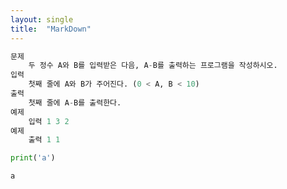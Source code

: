 ```yaml
---
layout: single
title:  "MarkDown"
---
```


```python
문제 
    두 정수 A와 B를 입력받은 다음, A-B를 출력하는 프로그램을 작성하시오.
입력 
    첫째 줄에 A와 B가 주어진다. (0 < A, B < 10)
출력 
    첫째 줄에 A-B를 출력한다.
예제 
    입력 1 3 2 
예제 
    출력 1 1
```


```python
print('a')
```

    a
    

